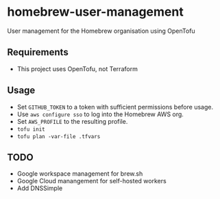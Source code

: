# homebrew-user-management

User management for the Homebrew organisation using OpenTofu

## Requirements

- This project uses OpenTofu, not Terraform

## Usage

- Set `GITHUB_TOKEN` to a token with sufficient permissions before usage.
- Use `aws configure sso` to log into the Homebrew AWS org.
- Set `AWS_PROFILE` to the resulting profile.
- `tofu init`
- `tofu plan -var-file .tfvars`

## TODO

- Google workspace management for brew.sh
- Google Cloud manangement for self-hosted workers
- Add DNSSimple

